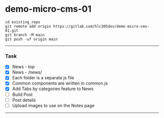 # demo-micro-cms-01

```
cd existing_repo
git remote add origin https://gitlab.com/hlc305dev/demo-micro-cms-01.git
git branch -M main
git push -uf origin main
```

---

### Task

- [x] News - top
- [x] News - /news/
- [x] Each folder is a separate js file
- [x] Common components are written in common.js
- [x] Add Tabs by categories feature to News
- [ ] Build Post
- [ ] Post details
- [ ] Upload images to use on the Notes page

---
